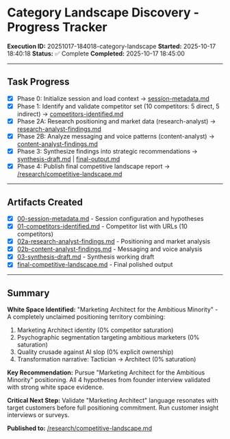# Category Landscape Discovery - Progress Tracker

**Execution ID:** 20251017-184018-category-landscape
**Started:** 2025-10-17 18:40:18
**Status:** ✅ Complete
**Completed:** 2025-10-17 18:45:00

---

## Task Progress

- [x] Phase 0: Initialize session and load context → [session-metadata.md](00-session-metadata.md)
- [x] Phase 1: Identify and validate competitor set (10 competitors: 5 direct, 5 indirect) → [competitors-identified.md](01-competitors-identified.md)
- [x] Phase 2A: Research positioning and market data (research-analyst) → [research-analyst-findings.md](02a-research-analyst-findings.md)
- [x] Phase 2B: Analyze messaging and voice patterns (content-analyst) → [content-analyst-findings.md](02b-content-analyst-findings.md)
- [x] Phase 3: Synthesize findings into strategic recommendations → [synthesis-draft.md](03-synthesis-draft.md) | [final-output.md](final-competitive-landscape.md)
- [x] Phase 4: Publish final competitive landscape report → [/research/competitive-landscape.md](/research/competitive-landscape.md)

---

## Artifacts Created

- [x] [00-session-metadata.md](00-session-metadata.md) - Session configuration and hypotheses
- [x] [01-competitors-identified.md](01-competitors-identified.md) - Competitor list with URLs (10 competitors)
- [x] [02a-research-analyst-findings.md](02a-research-analyst-findings.md) - Positioning and market analysis
- [x] [02b-content-analyst-findings.md](02b-content-analyst-findings.md) - Messaging and voice analysis
- [x] [03-synthesis-draft.md](03-synthesis-draft.md) - Synthesis working draft
- [x] [final-competitive-landscape.md](final-competitive-landscape.md) - Final polished output

---

## Summary

**White Space Identified:**
"Marketing Architect for the Ambitious Minority" - A completely unclaimed positioning territory combining:
1. Marketing Architect identity (0% competitor saturation)
2. Psychographic segmentation targeting ambitious marketers (0% saturation)
3. Quality crusade against AI slop (0% explicit ownership)
4. Transformation narrative: Tactician → Architect (0% saturation)

**Key Recommendation:**
Pursue "Marketing Architect for the Ambitious Minority" positioning. All 4 hypotheses from founder interview validated with strong white space evidence.

**Critical Next Step:**
Validate "Marketing Architect" language resonates with target customers before full positioning commitment. Run customer insight interviews or surveys.

**Published to:** [/research/competitive-landscape.md](/research/competitive-landscape.md)
